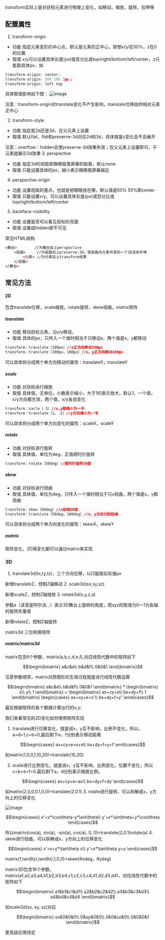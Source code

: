 transform实际上是对目标元素进行物理上变化，如移动，缩放，旋转，拉伸等

## 配置属性
1. transform-origin  
- 功能 指定元素变形的中心点，默认是元素的正中心，即想x/y/在50%，z在0的位置
- 取值 x/y可以设置具体长度(px)或百分比或top/right/bottom/left/center，z只能取具体px，如
```javascript
transform-origin: center；
transform-origin: 50% 10% 3px；
transform-origin: left top
```
具体取值影响如下图：
![image](https://note.youdao.com/favicon.ico)

注意：transform-origin对translate变化不产生影响，translate位移始终相对元素正中心

2. transform-style
- 功能 指定是2d还是3d，在父元素上设置
- 取值 默认flat，flat和preserve-3d对应2d和3d，具体就是z变化会不会展开

注意：overflow：hidden会使preserve-3d效果失效；在父元素上设置即可，子元素就展示3d效果
3. perspective
- 功能 指定3d的视距即眼睛距离屏幕的距离，默认none
- 取值 只能设置具体的px，越小表示眼睛离屏幕越近

4. perspective-origin
- 功能 设置视距的基点，也就是把眼睛放在哪，默认值是50% 50%即center
- 取值 只能设置x/y，可以设置具体长度(px)或百分比或top/right/bottom/left/center

5. backface-visibility
- 功能 设置是否可以看见目标的背面
- 取值 设置成hidden即不可见

常见HTML结构
```HTML
<舞台>        //为舞台加上perspective
    <容器>     //为容器加上preserve-3d，使容器内元素共享同一个3D渲染环境
        <元素> //为元素加上transform效果
    </容器>
</舞台>
```
## 常见方法
#### 2D
包含translate位移，scale缩放，rotate旋转，skew扭曲，matrix矩阵
##### translate
- 功能 移动目标元素，沿x/y移动，
- 取值 具体的px，只传入一个值时相当于只移动x，两个值是x，y都移动
```css
transform：translate（100px）//x正方向移动100px
transform：translate（100px，100px）//x，y正方向移动100px
```
可以具体拆分成两个单方向移动的属性：translateX，translateY

##### scale
- 功能 对目标进行缩放
- 取值 具体值，无单位，小数表示缩小，大于1的表示放大，默认1，一个值，x/y方向都生效，两个值，x/y各自变化
```css
transform：sacle（.5）//x,y都缩小为一半
transform：translate（1，.5）//y方向缩小为一半
```
可以具体拆分成两个单方向变化的属性：scaleX，scaleY
##### rotate
- 功能 对目标进行旋转
- 取值 具体值，单位为deg，正值顺时针旋转
```css
transform：rotate（50deg）//顺时针旋转50度
```
##### skew
- 功能 对目标进行扭曲
- 取值 具体值，单位为deg，只传入一个值时相当于只x扭曲，两个值是x，y都扭曲
```css
transform：skew（50deg）//x扭曲50度
transform：translate（50deg，100deg）//x，y方向分别扭曲
```
可以具体拆分成两个单方向变化的属性：skewX，skewY
##### matrix
矩阵变化，2D得变化都可以通过matrix来实现

### 3D
1. translate3d(tx,ty,tz)，三个方向位移，tz只能取实际值px

新增translateZ，控制Z轴移动
2. scale3d(sx,sy,sz)

新增scaleZ，控制Z轴缩放
3. rotate3d(x,y,z,a)

参数a（读音是阿尔法…）表示3D舞台上旋转的角度，而xyz的取值为0～1为各轴的旋转矢量值

新增rotateZ，控制Z轴旋转

matrix3d 三位转换矩阵

##### matrix/matrix3d
matrix包含6个参数，matrix(a,b,c,d,e,f),对应线性代数中的矩阵如下
```math
\begin{bmatrix}
a&c&e\\
b&d&f\\
0&0&1
\end{bmatrix}
```
注意参数顺序，matrix对原图形的生效过程就是进行线性代数运算
```math
\begin{bmatrix}
a&c&e\\
b&d&f\\
0&0&1
\end{bmatrix}
*
\begin{bmatrix}
x\\
y\\
1
\end{bmatrix}
=
\begin{bmatrix}
ax+cy+e\\
bx+dy+f\\
1
\end{bmatrix}


\begin{cases}
ax+cy+e=x'\\
bx+dy+f=y'
\end{cases}
```
最后根据矩阵的各个数据计算出行的x,y;

我们来看常见的2D变化如何使用矩阵实现
1. translate进行位移变化，就是说x，y互不影响，比例不变化，所以，a=d=1,c=b=0,最后剩下e，f分别表示移动距离
```math
\begin{cases}
ax+cy+e=x+e\\
bx+dy+f=y+f
\end{cases}
```
如matrix(1,0,0,1,10,20)=translate(10,20)

2. scale进行比例变化，就是说x，y互不影响，比例变化，位置不变化，所以c=b=e=f=0,最后剩下a，d分别表示缩放比例。
```math
\begin{cases}
ax+cy+e=ax\\
bx+dy+f=dy
\end{cases}
```
如matrix(2,0,0,0.1,0,0)=translate(2,0.1)
3. rotate进行旋转，可以拆解成x，y方向上的位移变化

![image](https://note.youdao.com/favicon.ico)
```math
\begin{cases}
x'=x*\cos\theta-y*\sin\theta\\
y'=x*\sin\theta+y*\cos\theta
\end{cases}
```
所以matrix(cos(a), sin(a), -sin(a), cos(a), 0, 0)=translate(2,0.1)rotate(a)
4. skew进行扭曲，可以拆解成x，y方向上的位移变化
```math
\begin{cases}
x'=x+y*\tan\theta x\\
y'=x*\tan\theta y+y
\end{cases}
```
matrix(1,tan(θy),tan(θx),1,0,0)=skew(θxdeg，θydeg)

matrix3D包含16个参数，matrix(a1,a2,a3,a4,b1,b2,b3,b4,c1,c2,c3,c4,d1,d2,d3,d4)，对应线性代数中的矩阵如下
```math
\begin{bmatrix}
a1&b1&c1&d1\\
a2&b2&c2&d2\\
a3&b3&c3&d3\\
a4&b4&c4&d4
\end{bmatrix}
```
如scale3d(sx, sy, sz)对应
```math
\begin{bmatrix}
sx&0&0&0\\
0&sy&0&0\\
0&0&sz&0\\
0&0&0&1
\end{bmatrix}
```

更高级应用待定